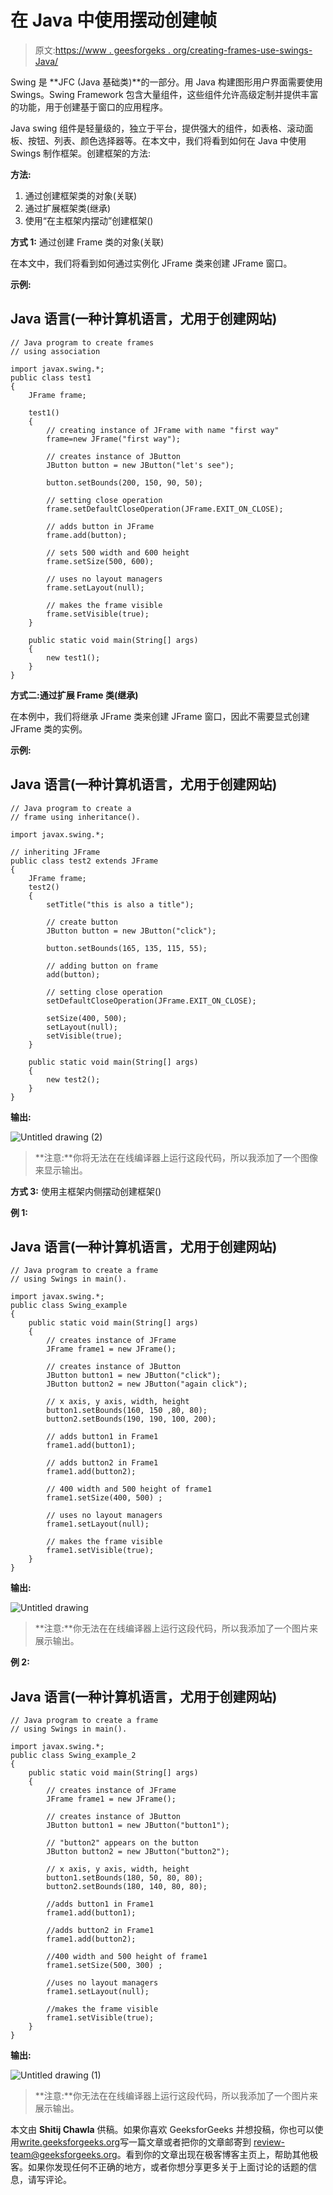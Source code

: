 # 在 Java 中使用摆动创建帧

> 原文:[https://www . geesforgeks . org/creating-frames-use-swings-Java/](https://www.geeksforgeeks.org/creating-frames-using-swings-java/)

Swing 是 **JFC (Java 基础类)**的一部分。用 Java 构建图形用户界面需要使用 Swings。Swing Framework 包含大量组件，这些组件允许高级定制并提供丰富的功能，用于创建基于窗口的应用程序。

Java swing 组件是轻量级的，独立于平台，提供强大的组件，如表格、滚动面板、按钮、列表、颜色选择器等。在本文中，我们将看到如何在 Java 中使用 Swings 制作框架。创建框架的方法:

**方法:**

1.  通过创建框架类的对象(关联)
2.  通过扩展框架类(继承)
3.  使用“在主框架内摆动”创建框架()

**方式 1:** 通过创建 Frame 类的对象(关联)

在本文中，我们将看到如何通过实例化 JFrame 类来创建 JFrame 窗口。

**示例:**

## Java 语言(一种计算机语言，尤用于创建网站)

```
// Java program to create frames
// using association

import javax.swing.*;
public class test1
{
    JFrame frame;

    test1()
    {
        // creating instance of JFrame with name "first way"
        frame=new JFrame("first way");

        // creates instance of JButton
        JButton button = new JButton("let's see");

        button.setBounds(200, 150, 90, 50);

        // setting close operation
        frame.setDefaultCloseOperation(JFrame.EXIT_ON_CLOSE);

        // adds button in JFrame
        frame.add(button);

        // sets 500 width and 600 height
        frame.setSize(500, 600);

        // uses no layout managers
        frame.setLayout(null);

        // makes the frame visible
        frame.setVisible(true);
    }

    public static void main(String[] args)
    {
        new test1();
    }
}
```

**方式二:通过扩展 Frame 类(继承)**

在本例中，我们将继承 JFrame 类来创建 JFrame 窗口，因此不需要显式创建 JFrame 类的实例。

**示例:**

## Java 语言(一种计算机语言，尤用于创建网站)

```
// Java program to create a
// frame using inheritance().

import javax.swing.*;

// inheriting JFrame
public class test2 extends JFrame
{
    JFrame frame;
    test2()
    {
        setTitle("this is also a title");

        // create button
        JButton button = new JButton("click");

        button.setBounds(165, 135, 115, 55);

        // adding button on frame
        add(button);

        // setting close operation
        setDefaultCloseOperation(JFrame.EXIT_ON_CLOSE);

        setSize(400, 500);
        setLayout(null);
        setVisible(true);
    }

    public static void main(String[] args)
    {
        new test2();
    }
}
```

**输出:**

![Untitled drawing (2)](img/a06019335e1beccb20953a552af35ce3.png)

> **注意:**你将无法在在线编译器上运行这段代码，所以我添加了一个图像来显示输出。

**方式 3:** 使用主框架内侧摆动创建框架()

**例 1:**

## Java 语言(一种计算机语言，尤用于创建网站)

```
// Java program to create a frame
// using Swings in main().

import javax.swing.*;
public class Swing_example
{
    public static void main(String[] args)
    {
        // creates instance of JFrame
        JFrame frame1 = new JFrame();

        // creates instance of JButton
        JButton button1 = new JButton("click");
        JButton button2 = new JButton("again click");

        // x axis, y axis, width, height
        button1.setBounds(160, 150 ,80, 80);
        button2.setBounds(190, 190, 100, 200);

        // adds button1 in Frame1
        frame1.add(button1);

        // adds button2 in Frame1
        frame1.add(button2);

        // 400 width and 500 height of frame1
        frame1.setSize(400, 500) ;

        // uses no layout managers
        frame1.setLayout(null);

        // makes the frame visible
        frame1.setVisible(true);
    }
}
```

**输出:**

![Untitled drawing](img/d769eded50090cbffac288c45c0ec149.png)

> **注意:**你无法在在线编译器上运行这段代码，所以我添加了一个图片来展示输出。

**例 2:**

## Java 语言(一种计算机语言，尤用于创建网站)

```
// Java program to create a frame
// using Swings in main().

import javax.swing.*;
public class Swing_example_2
{
    public static void main(String[] args)
    {
        // creates instance of JFrame
        JFrame frame1 = new JFrame();

        // creates instance of JButton
        JButton button1 = new JButton("button1");

        // "button2" appears on the button
        JButton button2 = new JButton("button2");

        // x axis, y axis, width, height
        button1.setBounds(180, 50, 80, 80);
        button2.setBounds(180, 140, 80, 80);

        //adds button1 in Frame1
        frame1.add(button1);

        //adds button2 in Frame1
        frame1.add(button2);

        //400 width and 500 height of frame1
        frame1.setSize(500, 300) ;

        //uses no layout managers
        frame1.setLayout(null);

        //makes the frame visible
        frame1.setVisible(true);
    }
}
```

**输出:**

![Untitled drawing (1)](img/871f378dc0ac0e322567551a17a6fb46.png)

> **注意:**你无法在在线编译器上运行这段代码，所以我添加了一个图片来展示输出。

本文由 **Shitij Chawla** 供稿。如果你喜欢 GeeksforGeeks 并想投稿，你也可以使用[write.geeksforgeeks.org](https://write.geeksforgeeks.org)写一篇文章或者把你的文章邮寄到 review-team@geeksforgeeks.org。看到你的文章出现在极客博客主页上，帮助其他极客。如果你发现任何不正确的地方，或者你想分享更多关于上面讨论的话题的信息，请写评论。